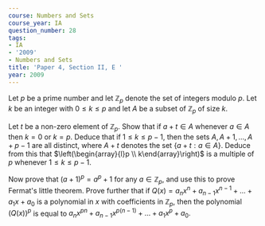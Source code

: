 ```yaml
---
course: Numbers and Sets
course_year: IA
question_number: 28
tags:
- IA
- '2009'
- Numbers and Sets
title: 'Paper 4, Section II, E '
year: 2009
---
```




Let $p$ be a prime number and let $\mathbb{Z}_{p}$ denote the set of integers modulo $p$. Let $k$ be an integer with $0 \leqslant k \leqslant p$ and let $A$ be a subset of $\mathbb{Z}_{p}$ of size $k$.

Let $t$ be a non-zero element of $\mathbb{Z}_{p}$. Show that if $a+t \in A$ whenever $a \in A$ then $k=0$ or $k=p$. Deduce that if $1 \leqslant k \leqslant p-1$, then the sets $A, A+1, \ldots, A+p-1$ are all distinct, where $A+t$ denotes the set $\{a+t: a \in A\}$. Deduce from this that $\left(\begin{array}{l}p \\ k\end{array}\right)$ is a multiple of $p$ whenever $1 \leqslant k \leqslant p-1$.

Now prove that $(a+1)^{p}=a^{p}+1$ for any $a \in \mathbb{Z}_{p}$, and use this to prove Fermat's little theorem. Prove further that if $Q(x)=a_{n} x^{n}+a_{n-1} x^{n-1}+\ldots+a_{1} x+a_{0}$ is a polynomial in $x$ with coefficients in $\mathbb{Z}_{p}$, then the polynomial $(Q(x))^{p}$ is equal to $a_{n} x^{p n}+a_{n-1} x^{p(n-1)}+\ldots+a_{1} x^{p}+a_{0} .$